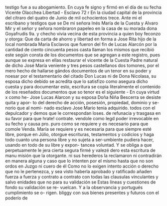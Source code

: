 testigo fue a su abogamiento. En cuya fe signo y firmó en el día de su fecha Vicente Olacchea
Libertad - Esclavo
72 r En la ciudad capital de la provincia del cítraro del quatro de Junio de mil ochocientos trece.
Ante mi el escribano y testigos que se
De mi señora Inés María de la Cuesta y Alvaro Mir y el señor y señora nombraron papeleo en la casa de su morada dona Goyafrudis 9a. y checho vivia vecina de esta provincia a quien boy feconzo y otorga: Que da carta de ahorro y libertad en forma a Jose
Rita hijo de la local nombrada Maria Esclavos que fueron del fin de Lucas Alarcón por la cantidad de ciento cincuenta pesos casta llaman los mismos que recibió este según consta de los documentos que se agregan a este registro, pues aunque se expresa en ellas
restaurar el vicente de la Cuesta Padre natural de dicho José María veniente y tres pesos castellanos dos tomones, por el mero hecho de hallarse gándos documentos de un tenor en su poder y noesar por el testamentario del citado Don Lucas ni de Dona
Nicolasa, su esposa dicho debido se acredita que lo satisfizo como asegura dicho cuesta y para documentar esto, escritura se copia literalmente el contenido de los reseñados documentos que so tenor es el siguiente - En cuya virtud x como he-
Jose Lucas Alarcon y su esposa Doña Niña Bescerra se desiste quita y apor- to del derecho de acción, posesión, propiedad, dominio y se- norio que al nomi- nado esclavo Jose Mario tenia adquirido.
todos con el depulcador y demos que le correspondan loses. de refunacia y trasgasa en su favor para que hrate! contrate. vendole como legd poder irrevocable en su fecho y causa pro. puro como se requiere y es necesario para que comole Venda.
María se requiere y es necesaria para que siempre esté libre, porque en Júlio, otorgue escrituras, testamentos y codicios y haga todo cuanto una persona libre y no sujeta a ser-umbiente pudiera hacer, usando en todo de su libre y expon- tancea voluntad. Y se obliga a que perpetuamente le jera
cierta
segura
firmé
y
valezé
dero
esta
escritura
de
manu
misión
que
la
otorgante.
ni
sus
herederos
la
reclamaron
ni
contradirán
en
manera
alguna
y
caso
que
lo
intenten
por
el
mismo
hasta
que
no
son
ordos
en
Juzgo
ni
cuero
de
él
Como no lo exigen intento acción o derecho que no le pertenezca, y sea visto haberla aprobado y ratificado añaden fuerza a fuerza y contrato a contrato con todas las clausulas vinculantes y salvo enidades que no para su validación se
Estas líneas y cuestiones de fondo su validación se re- vuelcan. Y a la observancia y portugués cumplimiento se o- rigen.
bliggy con sus bienes presentes y futuros con el poderío de